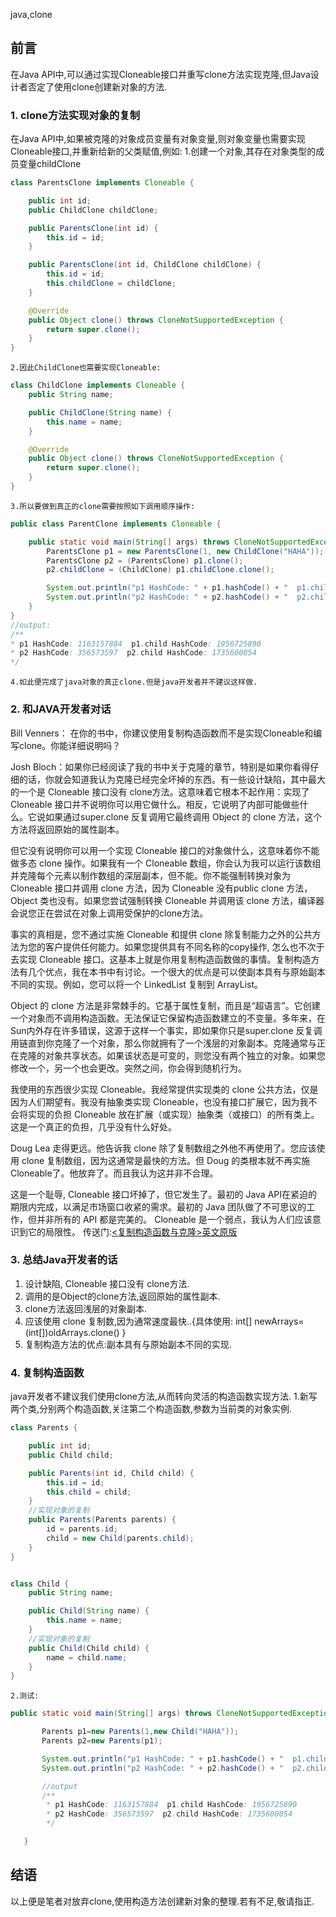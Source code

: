 java,clone
## 前言
在Java API中,可以通过实现Cloneable接口并重写clone方法实现克隆,但Java设计者否定了使用clone创建新对象的方法.
### 1. clone方法实现对象的复制
在Java API中,如果被克隆的对象成员变量有对象变量,则对象变量也需要实现Cloneable接口,并重新给新的父类赋值,例如:
    1.创建一个对象,其存在对象类型的成员变量childClone
````java
class ParentsClone implements Cloneable {

    public int id;
    public ChildClone childClone;

    public ParentsClone(int id) {
        this.id = id;
    }

    public ParentsClone(int id, ChildClone childClone) {
        this.id = id;
        this.childClone = childClone;
    }

    @Override
    public Object clone() throws CloneNotSupportedException {
        return super.clone();
    }
}
````
    2.因此ChildClone也需要实现Cloneable:
````java
class ChildClone implements Cloneable {
    public String name;

    public ChildClone(String name) {
        this.name = name;
    }

    @Override
    public Object clone() throws CloneNotSupportedException {
        return super.clone();
    }
}
````
    3.所以要做到真正的clone需要按照如下调用顺序操作:
````java
public class ParentClone implements Cloneable {

    public static void main(String[] args) throws CloneNotSupportedException {
        ParentsClone p1 = new ParentsClone(1, new ChildClone("HAHA"));
        ParentsClone p2 = (ParentsClone) p1.clone();
        p2.childClone = (ChildClone) p1.childClone.clone();

        System.out.println("p1 HashCode: " + p1.hashCode() + "  p1.child HashCode: " + p1.childClone.hashCode());
        System.out.println("p2 HashCode: " + p2.hashCode() + "  p2.child HashCode: " + p2.childClone.hashCode());
    }
}
//output:
/**
* p1 HashCode: 1163157884  p1.child HashCode: 1956725890
* p2 HashCode: 356573597  p2.child HashCode: 1735600054
*/

````
    4.如此便完成了java对象的真正clone.但是java开发者并不建议这样做.
### 2. 和JAVA开发者对话
Bill Venners： 在你的书中，你建议使用复制构造函数而不是实现Cloneable和编写clone。你能详细说明吗？

Josh Bloch：如果你已经阅读了我的书中关于克隆的章节，特别是如果你看得仔细的话，你就会知道我认为克隆已经完全坏掉的东西。有一些设计缺陷，其中最大的一个是 Cloneable 接口没有 clone方法。这意味着它根本不起作用：实现了 Cloneable 接口并不说明你可以用它做什么。相反，它说明了内部可能做些什么。它说如果通过super.clone 反复调用它最终调用 Object 的 clone 方法，这个方法将返回原始的属性副本。

但它没有说明你可以用一个实现 Cloneable 接口的对象做什么，这意味着你不能做多态 clone 操作。如果我有一个 Cloneable 数组，你会认为我可以运行该数组并克隆每个元素以制作数组的深层副本，但不能。你不能强制转换对象为 Cloneable 接口并调用 clone 方法，因为 Cloneable 没有public clone 方法，Object 类也没有。如果您尝试强制转换 Cloneable 并调用该 clone 方法，编译器会说您正在尝试在对象上调用受保护的clone方法。

事实的真相是，您不通过实施 Cloneable 和提供 clone 除复制能力之外的公共方法为您的客户提供任何能力。如果您提供具有不同名称的copy操作, 怎么也不次于去实现 Cloneable 接口。这基本上就是你用复制构造函数做的事情。复制构造方法有几个优点，我在本书中有讨论。一个很大的优点是可以使副本具有与原始副本不同的实现。例如，您可以将一个 LinkedList 复制到 ArrayList。

Object 的 clone 方法是非常棘手的。它基于属性复制，而且是“超语言”。它创建一个对象而不调用构造函数。无法保证它保留构造函数建立的不变量。多年来，在Sun内外存在许多错误，这源于这样一个事实，即如果你只是super.clone 反复调用链直到你克隆了一个对象，那么你就拥有了一个浅层的对象副本。克隆通常与正在克隆的对象共享状态。如果该状态是可变的，则您没有两个独立的对象。如果您修改一个，另一个也会更改。突然之间，你会得到随机行为。

我使用的东西很少实现 Cloneable。我经常提供实现类的 clone 公共方法，仅是因为人们期望有。我没有抽象类实现 Cloneable，也没有接口扩展它，因为我不会将实现的负担 Cloneable 放在扩展（或实现）抽象类（或接口）的所有类上。这是一个真正的负担，几乎没有什么好处。

Doug Lea 走得更远。他告诉我 clone 除了复制数组之外他不再使用了。您应该使用 clone 复制数组，因为这通常是最快的方法。但 Doug 的类根本就不再实施 Cloneable了。他放弃了。而且我认为这并非不合理。

这是一个耻辱, Cloneable 接口坏掉了，但它发生了。最初的 Java API在紧迫的期限内完成，以满足市场窗口收紧的需求。最初的 Java 团队做了不可思议的工作，但并非所有的 API 都是完美的。 Cloneable 是一个弱点，我认为人们应该意识到它的局限性。
传送门:[<复制构造函数与克隆>英文原版](https://www.artima.com/intv/bloch13.html)

### 3. 总结Java开发者的话
1. 设计缺陷, Cloneable 接口没有 clone方法.
2. 调用的是Object的clone方法,返回原始的属性副本.
3. clone方法返回浅层的对象副本.
4. 应该使用 clone 复制数,因为通常速度最快..{具体使用: int[] newArrays=(int[])oldArrays.clone() }
5. 复制构造方法的优点:副本具有与原始副本不同的实现.
### 4. 复制构造函数
java开发者不建议我们使用clone方法,从而转向灵活的构造函数实现方法.
    1.新写两个类,分别两个构造函数,关注第二个构造函数,参数为当前类的对象实例.
````java
class Parents {

    public int id;
    public Child child;

    public Parents(int id, Child child) {
        this.id = id;
        this.child = child;
    }
    //实现对象的复制
    public Parents(Parents parents) {
        id = parents.id;
        child = new Child(parents.child);
    }
}


class Child {
    public String name;

    public Child(String name) {
        this.name = name;
    }
    //实现对象的复制
    public Child(Child child) {
        name = child.name;
    }
}
````
    2.测试:
 ````java
public static void main(String[] args) throws CloneNotSupportedException {

        Parents p1=new Parents(1,new Child("HAHA"));
        Parents p2=new Parents(p1);

        System.out.println("p1 HashCode: " + p1.hashCode() + "  p1.child HashCode: " + p1.child.hashCode());
        System.out.println("p2 HashCode: " + p2.hashCode() + "  p2.child HashCode: " + p2.child.hashCode());

        //output
        /**
         * p1 HashCode: 1163157884  p1.child HashCode: 1956725890
         * p2 HashCode: 356573597  p2.child HashCode: 1735600054
         */

    }
 ````
## 结语
以上便是笔者对放弃clone,使用构造方法创建新对象的整理.若有不足,敬请指正.
